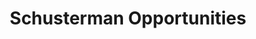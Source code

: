 ---
layout: work-single
title: Schusterman Opportunities
year: 2015
link: "https://www.schusterman.org/opportunities"
image: schus-opportunities.jpg
tags: "Drupal 7"
description: 
role:  Front-End Devleoper
published: false
---